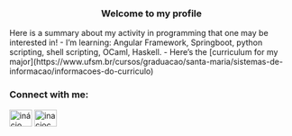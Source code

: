 <h3 align="center">Welcome to my profile</h3>

<p>
  Here is a summary about my activity in programming that one may be interested in!
-  I’m learning: Angular Framework, Springboot, python scripting, shell scripting, OCaml, Haskell.
-  Here’s the [curriculum for my major](https://www.ufsm.br/cursos/graduacao/santa-maria/sistemas-de-informacao/informacoes-do-curriculo)

</p>

<h3 align="left">Connect with me:</h3>
<p align="left">
<a href="https://linkedin.com/in/inácio camargo buemo" target="blank"><img align="center" src="https://raw.githubusercontent.com/rahuldkjain/github-profile-readme-generator/master/src/images/icons/Social/linked-in-alt.svg" alt="inácio camargo buemo" height="30" width="40" /></a>
<a href="https://instagram.com/inaciocbuemo" target="blank"><img align="center" src="https://raw.githubusercontent.com/rahuldkjain/github-profile-readme-generator/master/src/images/icons/Social/instagram.svg" alt="inaciocbuemo" height="30" width="40" /></a>
</p>

